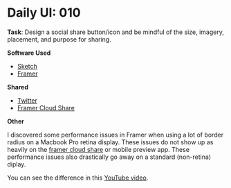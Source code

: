 # Daily UI: 010

**Task**: Design a social share button/icon and be mindful of the size, imagery, placement, and purpose for sharing.

**Software Used**
* [Sketch](https://www.sketchapp.com/)
* [Framer](https://framer.com/)

**Shared**
* [Twitter](https://twitter.com/craftingUX/status/833767629617758212)
* [Framer Cloud Share](https://framer.cloud/PTkZi/)

**Other**

I discovered some performance issues in Framer when using a lot of border radius on a Macbook Pro retina display. These issues do not show up as heavily on the [framer cloud share](https://framer.cloud/PTkZi/) or mobile preview app. These performance issues also drastically go away on a standard (non-retina) diplay.

You can see the difference in this [YouTube video](https://youtu.be/m4_Te6X-CZ4).